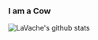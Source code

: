 ### I am a Cow

![LaVache's github stats](https://github-readme-stats.vercel.app/api?username=LaVache-FR&count_private=true&theme=merko)
